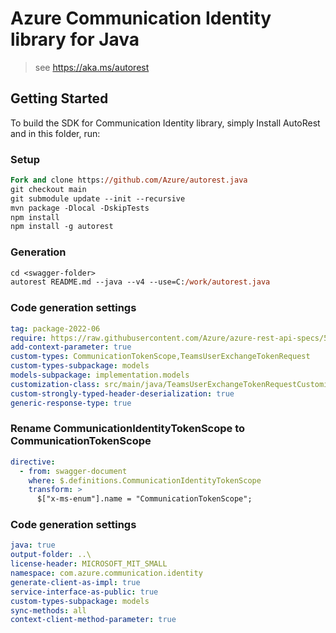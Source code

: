 # Azure Communication Identity library for Java

> see https://aka.ms/autorest
## Getting Started

To build the SDK for Communication Identity library, simply Install AutoRest and in this folder, run:

### Setup
```ps
Fork and clone https://github.com/Azure/autorest.java
git checkout main
git submodule update --init --recursive
mvn package -Dlocal -DskipTests
npm install
npm install -g autorest
```

### Generation

```ps
cd <swagger-folder>
autorest README.md --java --v4 --use=C:/work/autorest.java
```

### Code generation settings
``` yaml
tag: package-2022-06
require: https://raw.githubusercontent.com/Azure/azure-rest-api-specs/5b0818f55339dbff370a967e3f068e180c6ad5a1/specification/communication/data-plane/Identity/readme.md
add-context-parameter: true
custom-types: CommunicationTokenScope,TeamsUserExchangeTokenRequest
custom-types-subpackage: models
models-subpackage: implementation.models
customization-class: src/main/java/TeamsUserExchangeTokenRequestCustomization.java
custom-strongly-typed-header-deserialization: true
generic-response-type: true
```

### Rename CommunicationIdentityTokenScope to CommunicationTokenScope
```yaml
directive:
  - from: swagger-document
    where: $.definitions.CommunicationIdentityTokenScope
    transform: >
      $["x-ms-enum"].name = "CommunicationTokenScope";
```

### Code generation settings

``` yaml
java: true
output-folder: ..\
license-header: MICROSOFT_MIT_SMALL
namespace: com.azure.communication.identity
generate-client-as-impl: true
service-interface-as-public: true
custom-types-subpackage: models
sync-methods: all
context-client-method-parameter: true
```
